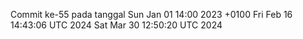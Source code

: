 Commit ke-55 pada tanggal Sun Jan 01 14:00 2023 +0100
Fri Feb 16 14:43:06 UTC 2024
Sat Mar 30 12:50:20 UTC 2024
